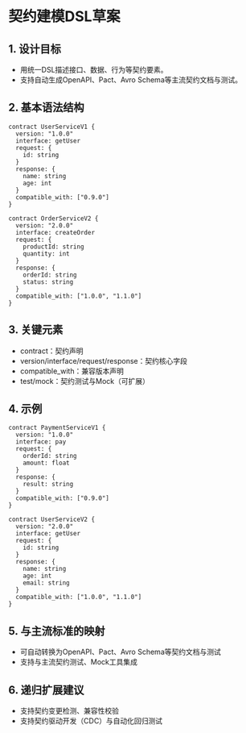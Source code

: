 # 契约建模DSL草案

## 1. 设计目标

- 用统一DSL描述接口、数据、行为等契约要素。
- 支持自动生成OpenAPI、Pact、Avro Schema等主流契约文档与测试。

## 2. 基本语法结构

```dsl
contract UserServiceV1 {
  version: "1.0.0"
  interface: getUser
  request: {
    id: string
  }
  response: {
    name: string
    age: int
  }
  compatible_with: ["0.9.0"]
}

contract OrderServiceV2 {
  version: "2.0.0"
  interface: createOrder
  request: {
    productId: string
    quantity: int
  }
  response: {
    orderId: string
    status: string
  }
  compatible_with: ["1.0.0", "1.1.0"]
}
```

## 3. 关键元素

- contract：契约声明
- version/interface/request/response：契约核心字段
- compatible_with：兼容版本声明
- test/mock：契约测试与Mock（可扩展）

## 4. 示例

```dsl
contract PaymentServiceV1 {
  version: "1.0.0"
  interface: pay
  request: {
    orderId: string
    amount: float
  }
  response: {
    result: string
  }
  compatible_with: ["0.9.0"]
}

contract UserServiceV2 {
  version: "2.0.0"
  interface: getUser
  request: {
    id: string
  }
  response: {
    name: string
    age: int
    email: string
  }
  compatible_with: ["1.0.0", "1.1.0"]
}
```

## 5. 与主流标准的映射

- 可自动转换为OpenAPI、Pact、Avro Schema等契约文档与测试
- 支持与主流契约测试、Mock工具集成

## 6. 递归扩展建议

- 支持契约变更检测、兼容性校验
- 支持契约驱动开发（CDC）与自动化回归测试
